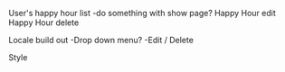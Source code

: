 User's happy hour list
-do something with show page?
Happy Hour edit
Happy Hour delete

Locale build out
-Drop down menu?
-Edit / Delete

Style
